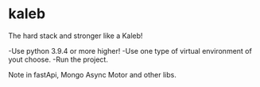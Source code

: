 # kaleb
The hard stack and stronger like a Kaleb!


-Use python 3.9.4 or more higher!
-Use one type of virtual environment of yout choose.
-Run the project.

Note in fastApi, Mongo Async Motor and other libs.

